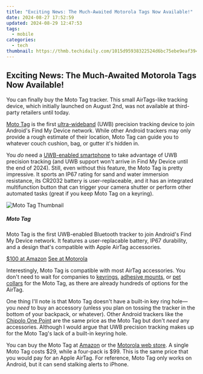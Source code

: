 ```yaml
---
title: "Exciting News: The Much-Awaited Motorola Tags Now Available!"
date: 2024-08-27 17:52:59
updated: 2024-08-29 12:47:53
tags:
  - mobile
categories:
  - tech
thumbnail: https://thmb.techidaily.com/1015d95938322524d6bc75ebe9eaf3943bcb8d4c985b42fd4426ba3493876a07.jpg
---
```


## Exciting News: The Much-Awaited Motorola Tags Now Available!

You can finally buy the Moto Tag tracker. This small AirTags-like tracking device, which initially launched on August 2nd, was not available at third-party retailers until today.

[Moto Tag](https://www.amazon.com/Motorola-PG38C06068-Moto-tag-4-Pack/dp/B0DB2PLDXL/?tag=hotoge-20&ascsubtag=UUhtgUeUpU2004688&asc%5Frefurl=https%3A%2F%2Fwww.howtogeek.com%2Fmoto-tag-finally-in-stock%2F&asc%5Fcampaign=Short-Term) is the first [ultra-wideband](https://easy-unlock-android.techidaily.com/in-2024-a-perfect-guide-to-remove-or-disable-google-smart-lock-on-realme-c67-4g-by-drfone-android/) (UWB) precision tracking device to join Android's Find My Device network. While other Android trackers may only provide a rough estimate of their location, Moto Tag can guide you to whatever couch cushion, bag, or gutter it's hidden in.

 You _do_ need a [UWB-enabled smartphone](https://en.wikipedia.org/wiki/List%5Fof%5FUWB-enabled%5Fmobile%5Fdevices) to take advantage of UWB precision tracking (and UWB support won't arrive in Find My Device until the end of 2024). Still, even without this feature, the Moto Tag is pretty impressive. It sports an IP67 rating for sand and water immersion resistance, its CR2032 battery is user-replaceable, and it has an integrated multifunction button that can trigger your camera shutter or perform other automated tasks (great if you keep Moto Tag on a keyring).

![Moto Tag Thumbnail](https://static1.howtogeekimages.com/wordpress/wp-content/uploads/2024/08/81jm6dkcowl-_ac_sl1500_.jpg) 

#####  Moto Tag

Moto Tag is the first UWB-enabled Bluetooth tracker to join Android's Find My Device network. It features a user-replacable battery, IP67 durability, and a design that's compatible with Apple AirTag accessories.

[$100 at Amazon](https://www.amazon.com/Motorola-PG38C06068-Moto-tag-4-Pack/dp/B0DB2PLDXL/?tag=hotoge-20&ascsubtag=UUhtgUeUpU2004688&asc%5Frefurl=https%3A%2F%2Fwww.howtogeek.com%2Fmoto-tag-finally-in-stock%2F&asc%5Fcampaign=Short-Term) [See at Motorola](https://shop-links.co/link/?exclusive=1&publisher_slug=itechdaily19598&url=https%3A%2F%2Fwww.motorola.com%2Fus%2Fmoto-tag%2Fp%3FskuId%3D1167) 

 Interestingly, Moto Tag is compatible with most AirTag accessories. You don't need to wait for companies to [keyrings](https://www.amazon.com/AirTag-Protective-Scratch-Resistance-Accessory/dp/B093333693/?tag=hotoge-20&ascsubtag=UUhtgUeUpU2004688&asc%5Frefurl=https%3A%2F%2Fwww.howtogeek.com%2Fmoto-tag-finally-in-stock%2F&asc%5Fcampaign=Short-Term), [adhesive mounts](https://www.amazon.com/Elevation-Lab-TagVaultTM-Surface-Adhesive/dp/B09SPD9GJN/?tag=hotoge-20&ascsubtag=UUhtgUeUpU2004688&asc%5Frefurl=https%3A%2F%2Fwww.howtogeek.com%2Fmoto-tag-finally-in-stock%2F&asc%5Fcampaign=Short-Term), or [pet collars](https://www.amazon.com/TagVaultTM-AirTag-Dog-Collar-Mount/dp/B09DR2QNQ5/?tag=hotoge-20&ascsubtag=UUhtgUeUpU2004688&asc%5Frefurl=https%3A%2F%2Fwww.howtogeek.com%2Fmoto-tag-finally-in-stock%2F&asc%5Fcampaign=Short-Term) for the Moto Tag, as there are already hundreds of options for the AirTag.

 One thing I'll note is that Moto Tag doesn't have a built-in key ring hole—you _need_ to buy an accessory (unless you plan on tossing the tracker in the bottom of your backpack, or whatever). Other Android trackers like the [Chipolo One Point](https://some-approaches.techidaily.com/2024-approved-top-tier-affordable-photo-enhancement-software-online/) are the same price as the Moto Tag but don't _need_ any accessories. Although I would argue that UWB precision tracking makes up for the Moto Tag's lack of a built-in keyring hole.

 You can buy the Moto Tag at [Amazon](https://www.amazon.com/Motorola-PG38C06068-Moto-tag-4-Pack/dp/B0DB2PLDXL/?tag=hotoge-20&ascsubtag=UUhtgUeUpU2004688&asc%5Frefurl=https%3A%2F%2Fwww.howtogeek.com%2Fmoto-tag-finally-in-stock%2F&asc%5Fcampaign=Short-Term) or the [Motorola web store](https://shop-links.co/link/?exclusive=1&publisher_slug=itechdaily19598&url=https%3A%2F%2Fwww.motorola.com%2Fus%2Fmoto-tag%2Fp%3FskuId%3D1167). A single Moto Tag costs $29, while a four-pack is $99\. This is the same price that you would pay for an Apple AirTag. For reference, Moto Tag only works on Android, but it can send stalking alerts to iPhone.

<ins class="adsbygoogle"
     style="display:block"
     data-ad-format="autorelaxed"
     data-ad-client="ca-pub-7571918770474297"
     data-ad-slot="1223367746"></ins>



<ins class="adsbygoogle"
     style="display:block"
     data-ad-client="ca-pub-7571918770474297"
     data-ad-slot="8358498916"
     data-ad-format="auto"
     data-full-width-responsive="true"></ins>

